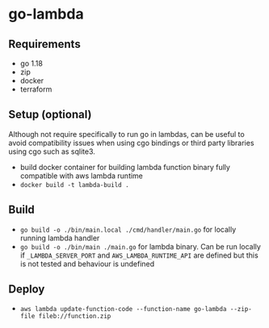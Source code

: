 # go-lambda

## Requirements

- go 1.18
- zip
- docker
- terraform

## Setup (optional)

Although not require specifically to run go in lambdas, can be useful to avoid compatibility issues
when using cgo bindings or third party libraries using cgo such as sqlite3.

- build docker container for building lambda function binary fully compatible with aws lambda runtime
- `docker build -t lambda-build .`

## Build

- `go build -o ./bin/main.local ./cmd/handler/main.go` for locally running lambda handler
- `go build -o ./bin/main ./main.go` for lambda binary. Can be run locally if `_LAMBDA_SERVER_PORT` and `AWS_LAMBDA_RUNTIME_API` are defined
but this is not tested and behaviour is undefined

## Deploy

- `aws lambda update-function-code --function-name go-lambda --zip-file fileb://function.zip`

